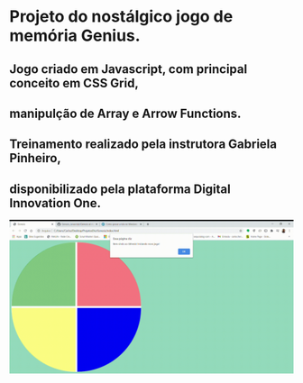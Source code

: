 # Projeto do nostálgico jogo  de memória Genius. 

## Jogo criado em Javascript, com principal conceito em CSS Grid, 
## manipulção de Array e Arrow Functions.

## Treinamento realizado pela instrutora Gabriela Pinheiro,
## disponibilizado pela plataforma Digital Innovation One.

![Login](https://github.com/CarlosAlexFO/Genesis_Javascript/blob/master/Genesis.gif)



